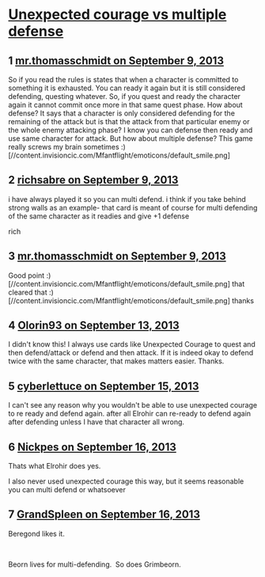 # [Unexpected courage vs multiple defense](https://community.fantasyflightgames.com/topic/90056-unexpected-courage-vs-multiple-defense/)

## 1 [mr.thomasschmidt on September 9, 2013](https://community.fantasyflightgames.com/topic/90056-unexpected-courage-vs-multiple-defense/?do=findComment&comment=861175)

So if you read the rules is states that when a character is committed to something it is exhausted. You can ready it again but it is still considered defending, questing whatever. So, if you quest and ready the character again it cannot commit once more in that same quest phase. How about defense? It says that a character is only considered defending for the remaining of the attack but is that the attack from that particular enemy or the whole enemy attacking phase? I know you can defense then ready and use same character for attack. But how about multiple defense? This game really screws my brain sometimes :) [//content.invisioncic.com/Mfantflight/emoticons/default_smile.png]

## 2 [richsabre on September 9, 2013](https://community.fantasyflightgames.com/topic/90056-unexpected-courage-vs-multiple-defense/?do=findComment&comment=861220)

i have always played it so you can multi defend. i think if you take behind strong walls as an example- that card is meant of course for multi defending of the same character as it readies and give +1 defense

rich

## 3 [mr.thomasschmidt on September 9, 2013](https://community.fantasyflightgames.com/topic/90056-unexpected-courage-vs-multiple-defense/?do=findComment&comment=861240)

Good point :) [//content.invisioncic.com/Mfantflight/emoticons/default_smile.png] that cleared that :) [//content.invisioncic.com/Mfantflight/emoticons/default_smile.png] thanks

## 4 [Olorin93 on September 13, 2013](https://community.fantasyflightgames.com/topic/90056-unexpected-courage-vs-multiple-defense/?do=findComment&comment=865086)

I didn't know this! I always use cards like Unexpected Courage to quest and then defend/attack or defend and then attack. If it is indeed okay to defend twice with the same character, that makes matters easier. Thanks.

## 5 [cyberlettuce on September 15, 2013](https://community.fantasyflightgames.com/topic/90056-unexpected-courage-vs-multiple-defense/?do=findComment&comment=866930)

I can't see any reason why you wouldn't be able to use unexpected courage to re ready and defend again. after all Elrohir can re-ready to defend again after defending unless I have that character all wrong.

## 6 [Nickpes on September 16, 2013](https://community.fantasyflightgames.com/topic/90056-unexpected-courage-vs-multiple-defense/?do=findComment&comment=867166)

Thats what Elrohir does yes.

I also never used unexpected courage this way, but it seems reasonable you can multi defend or whatsoever

## 7 [GrandSpleen on September 16, 2013](https://community.fantasyflightgames.com/topic/90056-unexpected-courage-vs-multiple-defense/?do=findComment&comment=867193)

Beregond likes it.

 

Beorn lives for multi-defending.  So does Grimbeorn.

